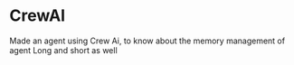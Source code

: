 # CrewAI

Made an agent using Crew Ai, to know about the memory management of agent Long and short as well
